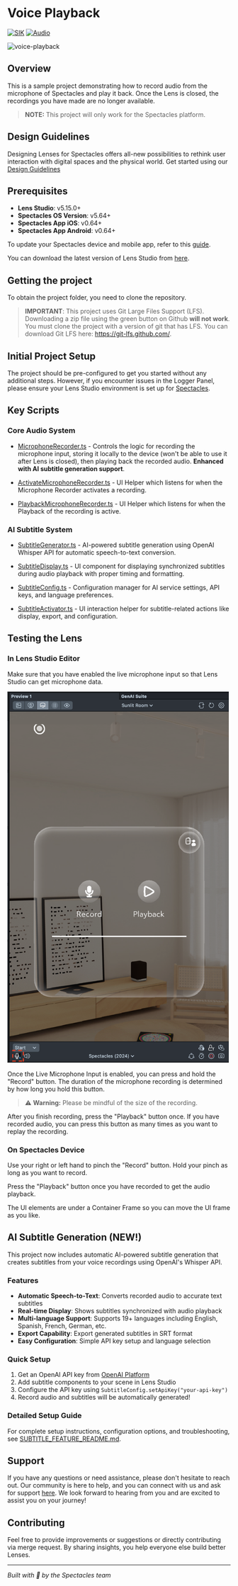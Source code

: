 # Voice Playback

[![SIK](https://img.shields.io/badge/SIK-Light%20Gray?color=D3D3D3)](https://developers.snap.com/spectacles/spectacles-frameworks/spectacles-interaction-kit/features/overview?) [![Audio](https://img.shields.io/badge/Audio-Light%20Gray?color=D3D3D3)](https://developers.snap.com/lens-studio/features/audio/playing-audio?)



<img src="./README-ref/sample-list-voice-playback-rounded-edges.gif" alt="voice-playback" width="500" />

## Overview

This is a sample project demonstrating how to record audio from the microphone of Spectacles and play it back. Once the Lens is closed, the recordings you have made are no longer available.

> **NOTE:**
> This project will only work for the Spectacles platform.

## Design Guidelines

Designing Lenses for Spectacles offers all-new possibilities to rethink user interaction with digital spaces and the physical world.
Get started using our [Design Guidelines](https://developers.snap.com/spectacles/best-practices/design-for-spectacles/introduction-to-spatial-design)

## Prerequisites

- **Lens Studio**: v5.15.0+
- **Spectacles OS Version**: v5.64+
- **Spectacles App iOS**: v0.64+
- **Spectacles App Android**: v0.64+

To update your Spectacles device and mobile app, refer to this [guide](https://support.spectacles.com/hc/en-us/articles/30214953982740-Updating).

You can download the latest version of Lens Studio from [here](https://ar.snap.com/download?lang=en-US).

## Getting the project

To obtain the project folder, you need to clone the repository.

> **IMPORTANT**:
> This project uses Git Large Files Support (LFS). Downloading a zip file using the green button on Github
> **will not work**. You must clone the project with a version of git that has LFS.
> You can download Git LFS here: https://git-lfs.github.com/.

## Initial Project Setup

The project should be pre-configured to get you started without any additional steps. However, if you encounter issues in the Logger Panel, please ensure your Lens Studio environment is set up for [Spectacles](https://developers.snap.com/spectacles/get-started/start-buiding/preview-panel).

## Key Scripts

### Core Audio System
- [MicrophoneRecorder.ts](./Assets/Scripts/MicrophoneRecorder.ts) - Controls the logic for recording the microphone input, storing it locally to the device (won't be able to use it after Lens is closed), then playing back the recorded audio. **Enhanced with AI subtitle generation support**.

- [ActivateMicrophoneRecorder.ts](./Assets/Scripts/ActivateMicrophoneRecorder.ts) - UI Helper which listens for when the Microphone Recorder activates a recording.

- [PlaybackMicrophoneRecorder.ts](./Assets/Scripts/PlaybackMicrophoneRecorder.ts) - UI Helper which listens for when the Playback of the recording is active.

### AI Subtitle System
- [SubtitleGenerator.ts](./Assets/Scripts/SubtitleGenerator.ts) - AI-powered subtitle generation using OpenAI Whisper API for automatic speech-to-text conversion.

- [SubtitleDisplay.ts](./Assets/Scripts/SubtitleDisplay.ts) - UI component for displaying synchronized subtitles during audio playback with proper timing and formatting.

- [SubtitleConfig.ts](./Assets/Scripts/SubtitleConfig.ts) - Configuration manager for AI service settings, API keys, and language preferences.

- [SubtitleActivator.ts](./Assets/Scripts/SubtitleActivator.ts) - UI interaction helper for subtitle-related actions like display, export, and configuration.

## Testing the Lens

### In Lens Studio Editor

Make sure that you have enabled the live microphone input so that Lens Studio can get microphone data.

<img src="./README-ref/enable-microphone.png" alt="voice-playback" width="500" />

Once the Live Microphone Input is enabled, you can press and hold the "Record" button. The duration of the microphone recording is determined by how long you hold this button.

> ⚠️ **Warning:** Please be mindful of the size of the recording.

After you finish recording, press the "Playback" button once. If you have recorded audio, you can press this button as many times as you want to replay the recording.

### On Spectacles Device

Use your right or left hand to pinch the "Record" button. Hold your pinch as long as you want to record.

Press the "Playback" button once you have recorded to get the audio playback.

The UI elements are under a Container Frame so you can move the UI frame as you like.

## AI Subtitle Generation (NEW!)

This project now includes automatic AI-powered subtitle generation that creates subtitles from your voice recordings using OpenAI's Whisper API.

### Features
- **Automatic Speech-to-Text**: Converts recorded audio to accurate text subtitles
- **Real-time Display**: Shows subtitles synchronized with audio playback
- **Multi-language Support**: Supports 19+ languages including English, Spanish, French, German, etc.
- **Export Capability**: Export generated subtitles in SRT format
- **Easy Configuration**: Simple API key setup and language selection

### Quick Setup
1. Get an OpenAI API key from [OpenAI Platform](https://platform.openai.com/api-keys)
2. Add subtitle components to your scene in Lens Studio
3. Configure the API key using `SubtitleConfig.setApiKey("your-api-key")`
4. Record audio and subtitles will be automatically generated!

### Detailed Setup Guide
For complete setup instructions, configuration options, and troubleshooting, see [SUBTITLE_FEATURE_README.md](./SUBTITLE_FEATURE_README.md).

## Support

If you have any questions or need assistance, please don't hesitate to reach out. Our community is here to help, and you can connect with us and ask for support [here](https://www.reddit.com/r/Spectacles/). We look forward to hearing from you and are excited to assist you on your journey!

## Contributing

Feel free to provide improvements or suggestions or directly contributing via merge request. By sharing insights, you help everyone else build better Lenses.

---

*Built with 👻 by the Spectacles team*
 
